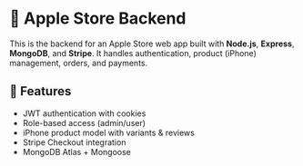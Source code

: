 # 🍏 Apple Store Backend

This is the backend for an Apple Store web app built with **Node.js**, **Express**, **MongoDB**, and **Stripe**. It handles authentication, product (iPhone) management, orders, and payments.

## 🚀 Features

- JWT authentication with cookies
- Role-based access (admin/user)
- iPhone product model with variants & reviews
- Stripe Checkout integration
- MongoDB Atlas + Mongoose
